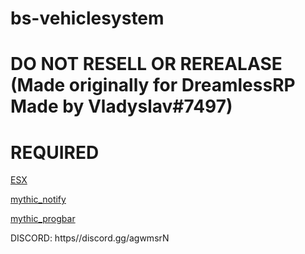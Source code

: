 # bs-vehiclesystem

# DO NOT RESELL OR REREALASE (Made originally for DreamlessRP Made by Vladyslav#7497)

# REQUIRED

[ESX](https://forum.fivem.net/t/release-esx-base/39881)

[mythic_notify](https://github.com/mythicrp/mythic_notify)

[mythic_progbar](https://github.com/mythicrp/mythic_progbar)

DISCORD: https//discord.gg/agwmsrN
